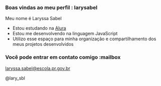 ### Boas vindas ao meu perfil : larysabel

Meu nome é Laryssa Sabel

- Estou estudando na [Alura](https://www.alura.com.br)
- Estou me desenvolvendo na linguagem JavaScript
- Utilizo esse espaço para minha organização e compartilhamento dos meus projetos desenvolvidos

### Você pode entrar em contato comigo :mailbox

laryssa.sabel@escola.pr.gov.br

@lary_sbl
